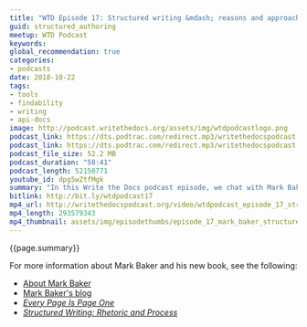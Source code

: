 ```yaml
---
title: "WTD Episode 17: Structured writing &mdash; reasons and approaches"
guid: structured_authoring
meetup: WTD Podcast
keywords:
global_recommendation: true
categories:
- podcasts
date: 2018-10-22
tags:
- tools
- findability
- writing
- api-docs
image: http://podcast.writethedocs.org/assets/img/wtdpodcastlogo.png
podcast_link: https://dts.podtrac.com/redirect.mp3/writethedocspodcast.org/wtdpodcast_episode_17_structured_authoring.mp3
podcast_link: https://dts.podtrac.com/redirect.mp3/writethedocspodcast.org/wtdpodcast_episode_17_structured_authoring.mp3
podcast_file_size: 52.2 MB
podcast_duration: "58:41"
podcast_length: 52150771
youtube_id: dpg5wZtfMgk
summary: "In this Write the Docs podcast episode, we chat with Mark Baker about structured writing, specifically focusing on his new book <a href='https://www.amazon.com/Structured-Writing-Rhetoric-Mark-Baker/dp/1937434567'><i>Structured Writing: Rhetoric and Process</i></a>. After introducing and defining structured writing, Mark explains the four domains you can add structure: media, document, subject, and management domains. He explains the advantages of working with structure in the subject domain, and why mixing structure across subject and document domains can be inefficient. We also chat about how structured writing connects with SEO and microformats on the semantic web, the limits of structure in Markdown formats, how to implement structure in linking, and more."
bitlink: http://bit.ly/wtdpodcast17
mp4_url: http://writethedocspodcast.org/video/wtdpodcast_episode_17_structured_authoring.mp4
mp4_length: 293579343
mp4_thumbnail: assets/img/episodethumbs/episode_17_mark_baker_structured.png
---
```


{{page.summary}}

For more information about Mark Baker and his new book, see the following:

* [About Mark Baker](https://analecta.com/)
* [Mark Baker's blog](https://everypageispageone.com/)
* [*Every Page Is Page One*](https://www.amazon.com/Every-Page-One-Topic-Based-Communication/dp/1937434281)
* [*Structured Writing: Rhetoric and Process*](https://www.amazon.com/Structured-Writing-Rhetoric-Mark-Baker/dp/1937434567)
